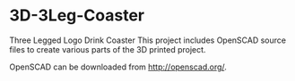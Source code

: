 3D-3Leg-Coaster
===============

Three Legged Logo Drink Coaster
This project includes OpenSCAD source files to create various parts of the 3D printed project.

OpenSCAD can be downloaded from http://openscad.org/.
